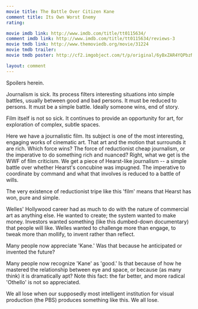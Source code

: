 ```yaml
---
movie title: The Battle Over Citizen Kane
comment title: Its Own Worst Enemy
rating: 

movie imdb link: http://www.imdb.com/title/tt0115634/
comment imdb link: http://www.imdb.com/title/tt0115634/reviews-3
movie tmdb link: http://www.themoviedb.org/movie/31224
movie tmdb trailer: 
movie tmdb poster: http://cf2.imgobject.com/t/p/original/6yBxZAR4YQPbzNko5Tvi0VMTCAU.jpg

layout: comment
---
```


Spoilers herein.

Journalism is sick. Its process filters interesting situations into simple battles, usually between good and bad persons. It must be reduced to persons. It must be a simple battle. Ideally someone wins, end of story.

Film itself is not so sick. It continues to provide an opportunity for art, for exploration of complex, subtle spaces.

Here we have a journalistic film. Its subject is one of the most interesting, engaging works of cinematic art. That art and the motion that surrounds it are rich. Which force wins? The force of reductionist cheap journalism, or the imperative to do something rich and nuanced? Right, what we get is the WWF of film criticism. We get a piece of Hearst-like journalism -- a simple battle over whether Hearst's concubine was impugned. The imperative to coordinate by command and what that involves is reduced to a battle of wills.

The very existence of reductionist tripe like this 'film' means that Hearst has won, pure and simple.

Welles' Hollywood career had as much to do with the nature of commercial art as anything else. He wanted to create; the system wanted to make money. Investors wanted something (like this dumbed-down documentary) that people will like. Welles wanted to challenge more than engage, to tweak more than mollify, to invent rather than reflect.

Many people now appreciate 'Kane.' Was that because he anticipated or invented the future? 

Many people now recognize 'Kane' as 'good.' Is that because of how he mastered the relationship between eye and space, or because (as many think) it is dramatically apt? Note this fact: the far better, and more radical 'Othello' is not so appreciated.

We all lose when our supposedly most intelligent institution for visual production (the PBS) produces something like this. We all lose.